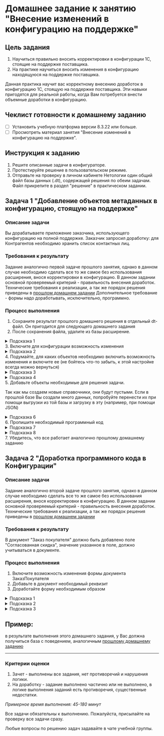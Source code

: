 # Домашнее задание к занятию "Внесение изменений в конфигурацию на поддержке"

## Цель задания

1. Научиться правильно вносить корректировки в конфигурации 1С, стоящие на поддержке поставщика.
2. На практике научиться вносить изменения в конфигурацию находящуюся на поддержке поставщика.

Данная практика научит вас корректному внесению доработок в конфигурацию 1С, стоящую на поддержке поставщика. Эти навыки пригодятся для реальной работы, когда Вам потребуется внести объемные доработки в конфигурацию.

## Чеклист готовности к домашнему заданию

- [ ] Установить учебную платформа версии 8.3.22 или больше.
- [ ] Просмотреть материал занятия "Внесение изменений в конфигурацию на поддержке".

## Инструкция к заданию

1. Решите описанные задачи в конфигураторе.
2. Протестируйте решение в пользовательском режиме.
3. Отправьте на проверку в личном кабинете Нетологии один общий файл базы данных (.dt), содержащей решения по обеим задачам. Файл прикрепите в раздел "решение" в практическом задании.

## Задача 1 "Добавление объектов метаданных в конфигурацию, стоящую на поддержке"

### Описание задачи
Вы дорабатываете приложение заказчика, использующего конфигурацию на полной поддержке. Заказчик запросил доработку: для Контрагентов необходимо хранить список контактных лиц.

### Требования к результату
Задание аналогично первой задаче прошлого занятия, однако в данном случае необходимо сделать все то же самое без использования расширения, внося корректировки в конфигурацию.
В данном задании основной проверяемый критерий - правильность внесения доработок.
Технические требования к реализации, а так же порядок решения приведены в [прошлом домашнем задании](homework-11-1.md)
Дополнительное требование - формы надо доработывать, исключительно, программно.

### Процесс выполнения
1. Сохраните результат прошлого домашнего решения в отдельный dt-файл. Он пригодится для следующего домашнего задания
2. После сохранения файла, удалите из базы расширение.
<details>
  <summary>Подсказка 1</summary>
  Откройте список расширений. Снимите напротив расширения флаг "Активно". Удалите его.
</details>
3. Включите для конфигурации возможность изменения
<details>
  <summary>Подсказка 2</summary>
  Включите возможность изменения, но не забудьте оставить для всех объектов настройку "Объект поставщика не редактируется"
</details>
4. Подумайте, для каких объектов необходимо включить возможность изменения и включите ее (не бойтесь что-то забыть, к этой настройке всегда можно вернуться)
<details>
  <summary>Подсказка 3</summary>
  Мы будем добавлять объекты-справочники, значит надо разрешить редактировать корень конфигурации и подсистемы, в которые справочники будут включены.
  
  Так же, нам надо вносить изменения в документы (добавить для них реквизиты) и в формы документов (однако, тут есть одна хитрость, о которой в одной из подсказок далее)
</details>
<details>
  <summary>Подсказка 4</summary>
  Не выбирайте пункт "Объект поставщика снят с поддержки", используйте "Объект редактиркется с сохранением поддержки".
  
  Так же, не устанавливайте флаг "Установить для подчиненных, если это не необходимо, настраивайте объекты максимально точечно.
</details>
5. Добавьте объекты необходимые для решения задачи.

Так как мы создаем новые справочники, они будут пустыми. Если в прошлой базе Вы создали много данных, попробуйте перенести их при помощи выгрузки из той базы и загрузку в эту (например, при помощи JSON)
<details>
  <summary>Подсказка 6</summary>
  В общем случае, объекты можно скопировать из расширения, если например открыть его в соседней конфигурации и копировать их. Но седите за тем, чтобы типы данных не сбивались. Например, если Вы скопируете сначала справочник Контактные лица, а потом справочник с должностями, то у реквизита Должность справочника КонтактныеЛица собьется тип данных (будет установлена строка 10 символов), потому что на момент добавления этого справочника, типа СправочникСсылка.Должности в конфигурации не будет.

  Так же, для справочников придется указать подсистемы, в которые Вы их размещаете.
</details>
6. Пропишите необходимый программный код
<details>
  <summary>Подсказка 7</summary>
  В форме надо создать элемент формы и установить для него путь к данным. Реквизит отдельно создавать не надо, так как мы его добавили в документОбъект на уровне метаданных
</details>
<details>
  <summary>Подсказка 8</summary>
  Конечно, программный код можно прописать в модуле формы и для этого включить возможность изменения самой формы, но давайте обратим внимание, что все формы документов, в событии ПриСозданииНаСервере вызывают одну и ту же процедуру общего модуля: 
  
  > ПодключаемыеКоманды.ПриСозданииНаСервере(ЭтотОбъект);
  
  Мы можем использовать это. "ЭтотОбъект" - это наша форма. Все что нам надо сделать - включить возможность изменения для общего модуля, и из этой процедуры вызвать собственный общий модуль:
  <p align="center" width="100%">
    <img width="75%" src="img/HW_11_2_1.png"> 
  </p>
  
  А в самом этом модуле исходя из имени формы, решать, как ее доработать:
  <p align="center" width="100%">
    <img width="75%" src="img/HW_11_2_2.png"> 
  </p>
  
  Сам по себе данный способ может вызывать споры, т.к. с одной стороны, мы вносим корректировку в более универсальный механизм, с другой стороны, мы оставляем больше объектов на поддержке типовой конфигурации. Так же, это удобнее, т.к. формы меняются чаще, чем подобные общие модули.
  
  Вы можете выбрать любой способ реализации, который Вам больше нравится.
</details>
7. Убедитесь, что все работает аналогично прошлому домашнему заданию

## Задача 2 "Доработка программного кода в Конфигурации"

### Описание задачи
Задание аналогично второй задаче прошлого занятия, однако в данном случае необходимо сделать все то же самое без использования расширения, внося корректировки в конфигурацию.
В данном задании основной проверяемый критерий - правильность внесения доработок.
Технические требования к реализации, а так же порядок решения приведены в [прошлом домашнем задании](homework-11-1.md)

### Требования к результату
В документ "Заказ покупателя" должно быть добавлено поле "Согласованная скидка", значение указанное в поле, должно учитываться в документе.

### Процесс выполнения
1. Включите возможность изменения формы документа ЗаказПокупателя
2. Добавьте в документ необходимый реквизит
3. Доработайте форму необходимым образом
<details>
  <summary>Подсказка 1</summary>
  Все объекты на форму должны быть добавлены программно
</details>
<details>
  <summary>Подсказка 2</summary>
  Если в прошлом задании Вы создали собственный общий модуль - пропишите добавление элементов в нем.
  
  Но обработчики событий должны располагаться в самой форме.
</details>
<details>
  <summary>Подсказка 3</summary>
  Не забывайте добавлять комментарии, для выделения меняемого программного кода.
</details>

## Пример: 
в результате выполнения этого домашнего задания, у Вас должна получиться база с поведением, аналогичным [прошлому домашнему заданию](examples/HW_11_1_example.md)

------

### Критерии оценки

1. Зачет - выполнены все задания, нет противоречий и нарушения логики. 
2. На доработку - задание выполнено частично или не выполнено, в логике выполнения заданий есть противоречия, существенные недостатки.

*Примерное время выполнения: 45-180 минут*

Все задачи обязательны к выполнению. Пожалуйста, присылайте на проверку все задачи сразу.

Любые вопросы по решению задач задавайте в чате учебной группы.


